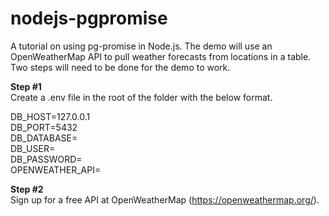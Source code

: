 # nodejs-pgpromise
A tutorial on using pg-promise in Node.js. The demo will use an OpenWeatherMap API to pull weather forecasts from locations in a table. Two steps will need to be done for the demo to work. 
  
**Step #1**  
Create a .env file in the root of the folder with the below format. 
  
DB_HOST=127.0.0.1  
DB_PORT=5432  
DB_DATABASE=  
DB_USER=  
DB_PASSWORD=  
OPENWEATHER_API=  
  
**Step #2**  
Sign up for a free API at OpenWeatherMap (https://openweathermap.org/).
